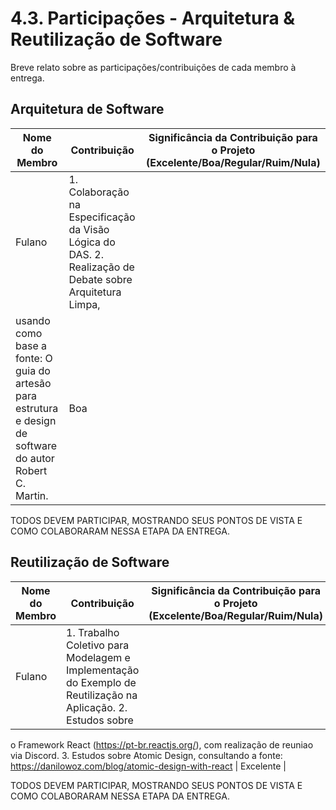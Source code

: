 # 4.3. Participações - Arquitetura & Reutilização de Software

Breve relato sobre as participações/contribuições de cada membro à entrega.

## Arquitetura de Software

|Nome do Membro | Contribuição | Significância da Contribuição para o Projeto (Excelente/Boa/Regular/Ruim/Nula) |
| -- | -- | -- |
| Fulano | 1. Colaboração na Especificação da Visão Lógica do DAS. 2. Realização de Debate sobre Arquitetura Limpa,
usando como base a fonte: O guia do artesão para estrutura e design de software do autor Robert C. Martin. | Boa |

TODOS DEVEM PARTICIPAR, MOSTRANDO SEUS PONTOS DE VISTA E COMO COLABORARAM NESSA ETAPA DA ENTREGA.

## Reutilização de Software

|Nome do Membro | Contribuição | Significância da Contribuição para o Projeto (Excelente/Boa/Regular/Ruim/Nula) |
| -- | -- | -- |
| Fulano | 1. Trabalho Coletivo para Modelagem e Implementação do Exemplo de Reutilização na Aplicação. 2. Estudos sobre
o Framework React (https://pt-br.reactjs.org/), com realização de reuniao via Discord. 3. Estudos sobre Atomic Design,
consultando a fonte: https://danilowoz.com/blog/atomic-design-with-react | Excelente |

TODOS DEVEM PARTICIPAR, MOSTRANDO SEUS PONTOS DE VISTA E COMO COLABORARAM NESSA ETAPA DA ENTREGA.
